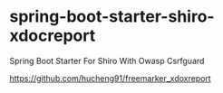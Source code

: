 # spring-boot-starter-shiro-xdocreport

Spring Boot Starter For Shiro With Owasp Csrfguard


https://github.com/hucheng91/freemarker_xdoxreport

